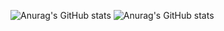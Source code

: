 ![Anurag's GitHub stats](https://github-readme-stats.vercel.app/api?username=anuraghazra&show_icons=true&theme=dracula)
![Anurag's GitHub stats](https://github-readme-stats.vercel.app/api?username=devmemory&show_icons=true&theme=dracula)
<!--
**devmemory/devmemory** is a ✨ _special_ ✨ repository because its `README.md` (this file) appears on your GitHub profile.

Here are some ideas to get you started:

- 🔭 I’m currently working on ...
- 🌱 I’m currently learning ...
- 👯 I’m looking to collaborate on ...
- 🤔 I’m looking for help with ...
- 💬 Ask me about ...
- 📫 How to reach me: ...
- 😄 Pronouns: ...
- ⚡ Fun fact: ...
-->
